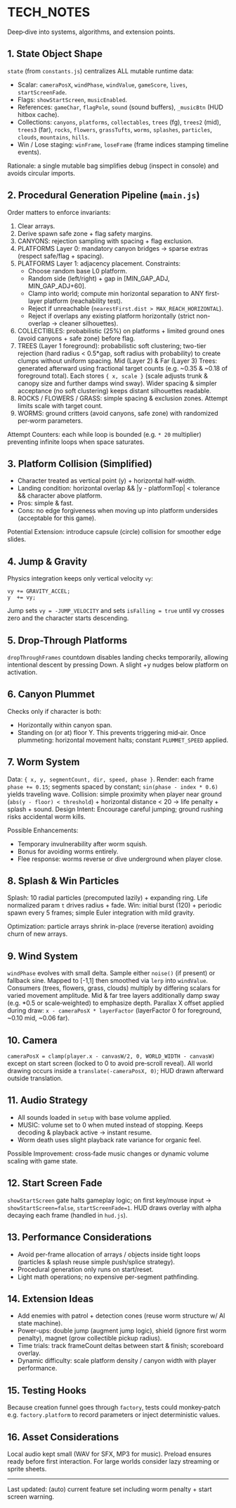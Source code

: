 # TECH_NOTES

Deep‑dive into systems, algorithms, and extension points.

## 1. State Object Shape
`state` (from `constants.js`) centralizes ALL mutable runtime data:
- Scalar: `cameraPosX`, `windPhase`, `windValue`, `gameScore`, `lives`, `startScreenFade`.
- Flags: `showStartScreen`, `musicEnabled`.
- References: `gameChar`, `flagPole`, `sound` (sound buffers), `_musicBtn` (HUD hitbox cache).
 - Collections: `canyons`, `platforms`, `collectables`, `trees` (fg), `trees2` (mid), `trees3` (far), `rocks`, `flowers`, `grassTufts`, `worms`, `splashes`, `particles`, `clouds`, `mountains`, `hills`.
- Win / Lose staging: `winFrame`, `loseFrame` (frame indices stamping timeline events).

Rationale: a single mutable bag simplifies debug (inspect in console) and avoids circular imports.

## 2. Procedural Generation Pipeline (`main.js`)
Order matters to enforce invariants:
1. Clear arrays.
2. Derive spawn safe zone + flag safety margins.
3. CANYONS: rejection sampling with spacing + flag exclusion.
4. PLATFORMS Layer 0: mandatory canyon bridges → sparse extras (respect safe/flag + spacing).
5. PLATFORMS Layer 1: adjacency placement. Constraints:
   - Choose random base L0 platform.
   - Random side (left/right) + gap in [MIN_GAP_ADJ, MIN_GAP_ADJ+60].
   - Clamp into world; compute min horizontal separation to ANY first-layer platform (reachability test).
   - Reject if unreachable (`nearestFirst.dist > MAX_REACH_HORIZONTAL`).
   - Reject if overlaps any existing platform horizontally (strict non-overlap -> cleaner silhouettes).
6. COLLECTIBLES: probabilistic (25%) on platforms + limited ground ones (avoid canyons + safe zone) before flag.
7. TREES (Layer 1 foreground): probabilistic soft clustering; two-tier rejection (hard radius < 0.5*gap, soft radius with probability) to create clumps without uniform spacing.
   Mid (Layer 2) & Far (Layer 3) Trees: generated afterward using fractional target counts (e.g. ~0.35 & ~0.18 of foreground total). Each stores `{ x, scale }` (scale adjusts trunk & canopy size and further damps wind sway). Wider spacing & simpler acceptance (no soft clustering) keeps distant silhouettes readable.
8. ROCKS / FLOWERS / GRASS: simple spacing & exclusion zones. Attempt limits scale with target count.
9. WORMS: ground critters (avoid canyons, safe zone) with randomized per‑worm parameters.

Attempt Counters: each while loop is bounded (e.g. `* 20` multiplier) preventing infinite loops when space saturates.

## 3. Platform Collision (Simplified)
- Character treated as vertical point (y) + horizontal half-width.
- Landing condition: horizontal overlap && |y - platformTop| < tolerance && character above platform.
- Pros: simple & fast.
- Cons: no edge forgiveness when moving up into platform undersides (acceptable for this game).

Potential Extension: introduce capsule (circle) collision for smoother edge slides.

## 4. Jump & Gravity
Physics integration keeps only vertical velocity `vy`:
```
vy += GRAVITY_ACCEL;
y  += vy;
```
Jump sets `vy = -JUMP_VELOCITY` and sets `isFalling = true` until vy crosses zero and the character starts descending.

## 5. Drop-Through Platforms
`dropThroughFrames` countdown disables landing checks temporarily, allowing intentional descent by pressing Down. A slight +y nudges below platform on activation.

## 6. Canyon Plummet
Checks only if character is both:
- Horizontally within canyon span.
- Standing on (or at) floor Y.
This prevents triggering mid‑air. Once plummeting: horizontal movement halts; constant `PLUMMET_SPEED` applied.

## 7. Worm System
Data: `{ x, y, segmentCount, dir, speed, phase }`.
Render: each frame `phase += 0.15`; segments spaced by constant; `sin(phase - index * 0.6)` yields traveling wave.
Collision: simple proximity when player near ground (`abs(y - floor) < threshold`) + horizontal distance < 20 → life penalty + splash + sound.
Design Intent: Encourage careful jumping; ground rushing risks accidental worm kills.

Possible Enhancements:
- Temporary invulnerability after worm squish.
- Bonus for avoiding worms entirely.
- Flee response: worms reverse or dive underground when player close.

## 8. Splash & Win Particles
Splash: 10 radial particles (precomputed lazily) + expanding ring. Life normalized param `t` drives radius + fade.
Win: initial burst (120) + periodic spawn every 5 frames; simple Euler integration with mild gravity.

Optimization: particle arrays shrink in-place (reverse iteration) avoiding churn of new arrays.

## 9. Wind System
`windPhase` evolves with small delta. Sample either `noise()` (if present) or fallback sine. Mapped to [-1,1] then smoothed via `lerp` into `windValue`.
Consumers (trees, flowers, grass, clouds) multiply by differing scalars for varied movement amplitude. Mid & far tree layers additionally damp sway (e.g. *0.5 or scale‑weighted) to emphasize depth. Parallax X offset applied during draw: `x - cameraPosX * layerFactor` (layerFactor 0 for foreground, ~0.10 mid, ~0.06 far).

## 10. Camera
`cameraPosX = clamp(player.x - canvasW/2, 0, WORLD_WIDTH - canvasW)` except on start screen (locked to 0 to avoid pre‑scroll reveal).
All world drawing occurs inside a `translate(-cameraPosX, 0)`; HUD drawn afterward outside translation.

## 11. Audio Strategy
- All sounds loaded in `setup` with base volume applied.
- MUSIC: volume set to 0 when muted instead of stopping. Keeps decoding & playback active → instant resume.
- Worm death uses slight playback rate variance for organic feel.

Possible Improvement: cross‑fade music changes or dynamic volume scaling with game state.

## 12. Start Screen Fade
`showStartScreen` gate halts gameplay logic; on first key/mouse input → `showStartScreen=false`, `startScreenFade=1`. HUD draws overlay with alpha decaying each frame (handled in `hud.js`).

## 13. Performance Considerations
- Avoid per-frame allocation of arrays / objects inside tight loops (particles & splash reuse simple push/splice strategy).
- Procedural generation only runs on start/reset.
- Light math operations; no expensive per-segment pathfinding.

## 14. Extension Ideas
- Add enemies with patrol + detection cones (reuse worm structure w/ AI state machine).
- Power-ups: double jump (augment jump logic), shield (ignore first worm penalty), magnet (grow collectible pickup radius).
- Time trials: track frameCount deltas between start & finish; scoreboard overlay.
- Dynamic difficulty: scale platform density / canyon width with player performance.

## 15. Testing Hooks
Because creation funnel goes through `factory`, tests could monkey‑patch e.g. `factory.platform` to record parameters or inject deterministic values.

## 16. Asset Considerations
Local audio kept small (WAV for SFX, MP3 for music). Preload ensures ready before first interaction. For large worlds consider lazy streaming or sprite sheets.

---
Last updated: (auto) current feature set including worm penalty + start screen warning.
